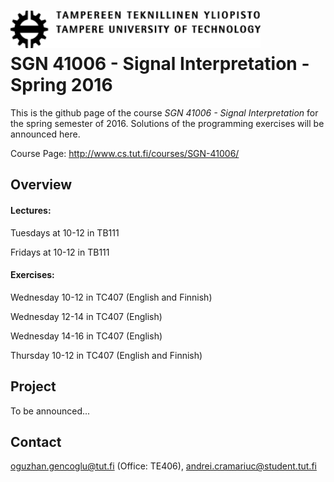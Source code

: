<a href="url"><img src="https://github.com/ogencoglu/SGN41006_Spring2016/blob/master/tut_logo.png" align="left"  width="400" ></a>
<br>
<br>
SGN 41006 - Signal Interpretation - Spring 2016
=======

This is the github page of the course *SGN 41006 - Signal Interpretation* for the spring semester of 2016. 
Solutions of the programming exercises will be announced here.

Course Page: http://www.cs.tut.fi/courses/SGN-41006/

Overview
------------

#### Lectures:
Tuesdays at 10-12 in TB111

Fridays at 10-12 in TB111

#### Exercises:
Wednesday 10-12 in TC407 (English and Finnish)

Wednesday 12-14 in TC407 (English)

Wednesday 14-16 in TC407 (English)

Thursday  10-12 in TC407 (English and Finnish)

Project
--------

To be announced...


## Contact
oguzhan.gencoglu@tut.fi (Office: TE406), andrei.cramariuc@student.tut.fi